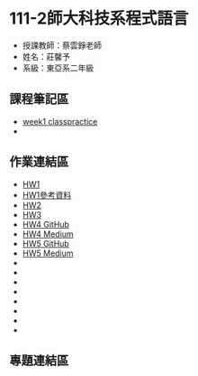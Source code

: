 # 111-2師大科技系程式語言
- 授課教師：蔡雲錚老師
- 姓名：莊馨予
- 系級：東亞系二年級

##  課程筆記區
- [week1 classpractice]
- [week1 classpractice]:https://github.com/higrandma/112-1/tree/main/0302%20class2practice

## 作業連結區
- [ HW1 ]
- [ HW1參考資料 ]
- [ HW2 ]
- [ HW3 ]
- [ HW4 GitHub]
- [ HW4 Medium]
- [ HW5 GitHub]
- [ HW5 Medium]
- [ HW1 ]:https://github.com/higrandma/112-1/blob/main/作業1.ipynb 
- [ HW1參考資料 ]:https://github.com/higrandma/112-1/blob/main/111年3月外籍結婚狀況.csv
- [ HW2 ]:http://localhost:8888/notebooks/Desktop/大二下/程式設計/112-1/作業2.ipynb
- [ HW3 ]:http://localhost:8888/notebooks/Desktop/大二下/程式設計/112-1/作業3.ipynb
- [ HW4 GitHub]:https://github.com/higrandma/112-1/blob/main/作業4.ipynb
- [ HW4 Medium]:https://medium.com/@41083055i/科技-關鍵字大解密-49bfdeeead9f
- [ HW5 GitHub]:https://github.com/higrandma/112-1/blob/main/作業5.ipynb 
- [ HW5 Medium]:https://medium.com/@41083055i/土耳其大選-怎麼了-ce943976d235


## 專題連結區
